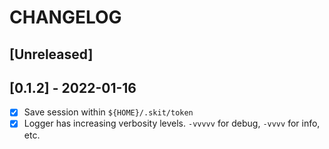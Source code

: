 # CHANGELOG

## [Unreleased]

## [0.1.2] - 2022-01-16

- [x] Save session within `${HOME}/.skit/token`
- [x] Logger has increasing verbosity levels. `-vvvvv` for debug, `-vvvv` for info, etc.
